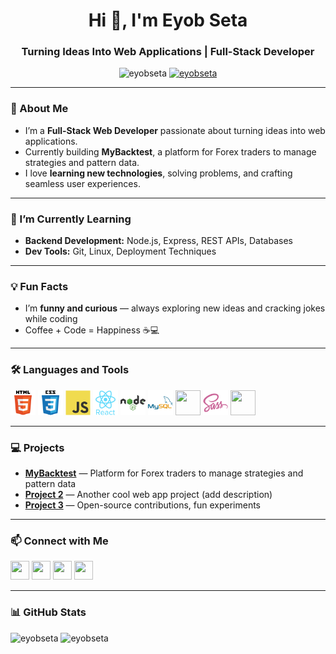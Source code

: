 <h1 align="center">Hi 👋, I'm Eyob Seta</h1>
<h3 align="center">Turning Ideas Into Web Applications | Full-Stack Developer</h3>

<p align="center">
  <img src="https://komarev.com/ghpvc/?username=eyobseta&label=Profile%20views&color=0e75b6&style=flat" alt="eyobseta" />  
  <a href="https://github.com/ryo-ma/github-profile-trophy">
    <img src="https://github-profile-trophy.vercel.app/?username=eyobseta" alt="eyobseta" />
  </a>
</p>

---

### 🔭 About Me
- I’m a **Full-Stack Web Developer** passionate about turning ideas into web applications.  
- Currently building **MyBacktest**, a platform for Forex traders to manage strategies and pattern data.  
- I love **learning new technologies**, solving problems, and crafting seamless user experiences.  

---

### 🌱 I’m Currently Learning
- **Backend Development:** Node.js, Express, REST APIs, Databases  
- **Dev Tools:** Git, Linux, Deployment Techniques  

---

### 💡 Fun Facts
- I’m **funny and curious** — always exploring new ideas and cracking jokes while coding  
- Coffee + Code = Happiness ☕💻  

---

### 🛠 Languages and Tools
<p align="left">
  <a href="https://www.w3schools.com/html/" target="_blank"><img src="https://raw.githubusercontent.com/devicons/devicon/master/icons/html5/html5-original-wordmark.svg" width="40" height="40"/></a>
  <a href="https://www.w3schools.com/css/" target="_blank"><img src="https://raw.githubusercontent.com/devicons/devicon/master/icons/css3/css3-original-wordmark.svg" width="40" height="40"/></a>
  <a href="https://developer.mozilla.org/en-US/docs/Web/JavaScript" target="_blank"><img src="https://raw.githubusercontent.com/devicons/devicon/master/icons/javascript/javascript-original.svg" width="40" height="40"/></a>
  <a href="https://reactjs.org/" target="_blank"><img src="https://raw.githubusercontent.com/devicons/devicon/master/icons/react/react-original-wordmark.svg" width="40" height="40"/></a>
  <a href="https://nodejs.org" target="_blank"><img src="https://raw.githubusercontent.com/devicons/devicon/master/icons/nodejs/nodejs-original-wordmark.svg" width="40" height="40"/></a>
  <a href="https://www.mysql.com/" target="_blank"><img src="https://raw.githubusercontent.com/devicons/devicon/master/icons/mysql/mysql-original-wordmark.svg" width="40" height="40"/></a>
  <a href="https://tailwindcss.com/" target="_blank"><img src="https://www.vectorlogo.zone/logos/tailwindcss/tailwindcss-icon.svg" width="40" height="40"/></a>
  <a href="https://sass-lang.com" target="_blank"><img src="https://raw.githubusercontent.com/devicons/devicon/master/icons/sass/sass-original.svg" width="40" height="40"/></a>
  <a href="https://git-scm.com/" target="_blank"><img src="https://www.vectorlogo.zone/logos/git-scm/git-scm-icon.svg" width="40" height="40"/></a>
</p>

---

### 💻 Projects
- **[MyBacktest](#)** — Platform for Forex traders to manage strategies and pattern data  
- **[Project 2](#)** — Another cool web app project (add description)  
- **[Project 3](#)** — Open-source contributions, fun experiments  

---

### 📫 Connect with Me
<p align="left">
  <a href="https://linkedin.com/in/eyob-seta-b1a56834b/" target="_blank"><img src="https://raw.githubusercontent.com/rahuldkjain/github-profile-readme-generator/master/src/images/icons/Social/linked-in-alt.svg" width="30" height="30"/></a>
  <a href="https://www.youtube.com/c/@eyobsolutions" target="_blank"><img src="https://raw.githubusercontent.com/rahuldkjain/github-profile-readme-generator/master/src/images/icons/Social/youtube.svg" width="30" height="30"/></a>
  <a href="https://leetcode.com/u/eyob_kt/" target="_blank"><img src="https://raw.githubusercontent.com/rahuldkjain/github-profile-readme-generator/master/src/images/icons/Social/leet-code.svg" width="30" height="30"/></a>
  <a href="mailto:eyobseta50@gmail.com"><img src="https://cdn.jsdelivr.net/npm/simple-icons@v8/icons/gmail.svg" width="30" height="30"/></a>
</p>

---

### 📊 GitHub Stats
<p align="left">
  <img src="https://github-readme-stats.vercel.app/api?username=eyobseta&show_icons=true&theme=radical" alt="eyobseta" />
  <img src="https://github-readme-stats.vercel.app/api/top-langs/?username=eyobseta&layout=compact&theme=radical" alt="eyobseta" />
</p>
